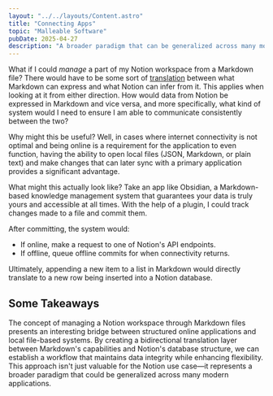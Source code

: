 ```yaml
---
layout: "../../layouts/Content.astro"
title: "Connecting Apps"
topic: "Malleable Software"
pubDate: 2025-04-27
description: "A broader paradigm that can be generalized across many modern applications."
---
```


What if I could _manage_ a part of my Notion workspace from a Markdown file? There would have to be some sort of [translation](https://www.inkandswitch.com/cambria/) between what Markdown can express and what Notion can infer from it. This applies when looking at it from either direction. How would data from Notion be expressed in Markdown and vice versa, and more specifically, what kind of system would I need to ensure I am able to communicate consistently between the two?

Why might this be useful? Well, in cases where internet connectivity is not optimal and being online is a requirement for the application to even function, having the ability to open local files (JSON, Markdown, or plain text) and make changes that can later sync with a primary application provides a significant advantage.

What might this actually look like? Take an app like Obsidian, a Markdown-based knowledge management system that guarantees your data is truly yours and accessible at all times. With the help of a plugin, I could track changes made to a file and commit them.

After committing, the system would:

- If online, make a request to one of Notion's API endpoints.
- If offline, queue offline commits for when connectivity returns.

Ultimately, appending a new item to a list in Markdown would directly translate to a new row being inserted into a Notion database.

## Some Takeaways

The concept of managing a Notion workspace through Markdown files presents an interesting bridge between structured online applications and local file-based systems. By creating a bidirectional translation layer between Markdown's capabilities and Notion's database structure, we can establish a workflow that maintains data integrity while enhancing flexibility. This approach isn't just valuable for the Notion use case—it represents a broader paradigm that could be generalized across many modern applications.
